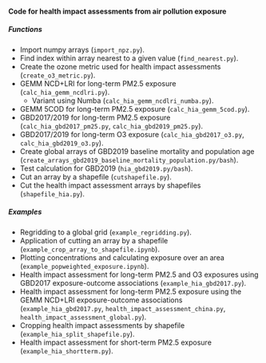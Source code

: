 #### Code for health impact assessments from air pollution exposure
##### Functions
- Import numpy arrays (`import_npz.py`).  
- Find index within array nearest to a given value (`find_nearest.py`).  
- Create the ozone metric used for health impact assessments (`create_o3_metric.py`).  
- GEMM NCD+LRI for long-term PM2.5 exposure (`calc_hia_gemm_ncdlri.py`).  
    - Variant using Numba (`calc_hia_gemm_ncdlri_numba.py`).  
- GEMM 5COD for long-term PM2.5 exposure (`calc_hia_gemm_5cod.py`).  
- GBD2017/2019 for long-term PM2.5 exposure (`calc_hia_gbd2017_pm25.py`, `calc_hia_gbd2019_pm25.py`).  
- GBD2017/2019 for long-term O3 exposure (`calc_hia_gbd2017_o3.py`, `calc_hia_gbd2019_o3.py`).  
- Create global arrays of GBD2019 baseline mortality and population age (`create_arrays_gbd2019_baseline_mortality_population.py/bash`).  
- Test calculation for GBD2019 (`hia_gbd2019.py/bash`).  
- Cut an array by a shapefile (`cutshapefile.py`).  
- Cut the health impact assessment arrays by shapefiles (`shapefile_hia.py`).  

##### Examples
- Regridding to a global grid (`example_regridding.py`).  
- Application of cutting an array by a shapefile (`example_crop_array_to_shapefile.ipynb`).  
- Plotting concentrations and calculating exposure over an area (`example_popweighted_exposure.ipynb`).
- Health impact assessment for long-term PM2.5 and O3 exposures using GBD2017 exposure-outcome associations (`example_hia_gbd2017.py`).  
- Health impact assessment for long-term PM2.5 exposure using the GEMM NCD+LRI exposure-outcome associations (`example_hia_gbd2017.py`, `health_impact_assessment_china.py`, `health_impact_assessment_global.py`).  
- Cropping health impact assessments by shapefile (`example_hia_split_shapefile.py`).  
- Health impact assessment for short-term PM2.5 exposure (`example_hia_shortterm.py`).  

